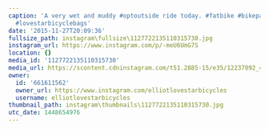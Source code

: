 ```yaml
---
caption: 'A very wet and muddy #optoutside ride today. #fatbike #bikepackingbags #cycling
  #lovestarbicyclebags'
date: '2015-11-27T20:09:36'
fullsize_path: instagram\fullsize\1127722135110315730.jpg
instagram_url: https://www.instagram.com/p/-meU6UmG7S
location: {}
media_id: '1127722135110315730'
media_url: https://scontent.cdninstagram.com/t51.2885-15/e35/12237092_465780446959033_1746615232_n.jpg?ig_cache_key=MTEyNzcyMjEzNTExMDMxNTczMA%3D%3D.2
owner:
  id: '661611562'
  owner_url: https://www.instagram.com/elliotlovestarbicycles
  username: elliotlovestarbicycles
thumbnail_path: instagram\thumbnails\1127722135110315730.jpg
utc_date: 1448654976
---
```


